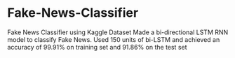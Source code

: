 # Fake-News-Classifier
Fake News Classifier using Kaggle Dataset
Made a bi-directional LSTM RNN model to classify Fake News. Used 150 units of bi-LSTM and achieved an accuracy of 99.91% on training set and 91.86% on the test set
